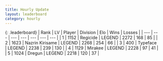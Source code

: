```yaml
---
title: Hourly Update
layout: leaderboard
category: hourly
---
```


{: .leaderboard}
| Rank | LV | Player | Division | Elo | Wins | Losses |
| --- | --- | --- | --- | --- | --- | --- |
| <span data-change="0">1</span> | 1152 | <span title="ID: 353063">Regicide</span> | LEGEND | <span data-change="-8">2272</span> | <span data-change="3">168</span> | <span data-change="2">85</span> |
| <span data-change="0">2</span> | 1623 | <span title="ID: 315148">Nazrin Kirisame</span> | LEGEND | <span data-change="12">2268</span> | <span data-change="3">254</span> | <span data-change="1">66</span> |
| <span data-change="0">3</span> | 400 | <span title="ID: 628233">Typeface</span> | LEGEND | <span data-change="0">2238</span> | <span data-change="0">239</span> | <span data-change="0">130</span> |
| <span data-change="4">4</span> | 1129 | <span title="ID: 416373">Mirakee</span> | LEGEND | <span data-change="23">2228</span> | <span data-change="4">97</span> | <span data-change="0">41</span> |
| <span data-change="-1">5</span> | 1024 | <span title="ID: 337810">Dregun</span> | LEGEND | <span data-change="0">2218</span> | <span data-change="0">120</span> | <span data-change="0">37</span> |